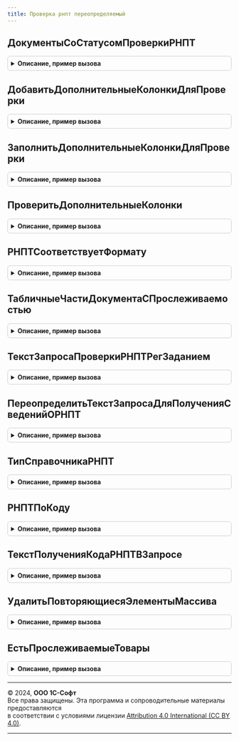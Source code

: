 ```yaml
---
title: Проверка рнпт переопределяемый
---
```



## ДокументыСоСтатусомПроверкиРНПТ
<details style="margin: 1em 0; padding: 0.5em; border: 1px solid #ccc; border-radius: 6px;">

<summary style="font-weight: bold; cursor: pointer;">Описание, пример вызова</summary>

```bsl

// Формирует таблицу документов со статусами проверки РНПТ в зависимости от переданных параметров поиска.
//
// Параметры:
//  ПараметрыПоиска - Структура с полями:
//    * Организация - СправочникСсылка - ссылка на организацию, по которой происходит поиск
//    * НачалоПериода - Дата - дата начала поиска
//    * КонецПериода - Дата - дата окончания поиска
//    * Контрагент - СправочникСсылка - контрагент по которому происходит поиск (может быть пустой)
//    * НастройкаОтображенияДокументов - Число (0 - все, 1 - с ошибками, 2 - без ошибок)
//    * РежимРасшифровки - Булево - признак, необходимый для получения сведений из отчета "снаружи"
//    * ЭтоВходящийДокумент - Булево - признак того, что нужно отбирать входящие документы
//
// Возвращаемое значение:
//  ТаблицаЗначений - см. текст запроса функции
//
Функция ДокументыСоСтатусомПроверкиРНПТ(ПараметрыПоискаДокументов) Экспорт
```

Пример вызова
```bsl
Результат = ПроверкаРНПТПереопределяемый.ДокументыСоСтатусомПроверкиРНПТ(ПараметрыПоискаДокументов) 
```
</details>

## ДобавитьДополнительныеКолонкиДляПроверки
<details style="margin: 1em 0; padding: 0.5em; border: 1px solid #ccc; border-radius: 6px;">

<summary style="font-weight: bold; cursor: pointer;">Описание, пример вызова</summary>

```bsl

// Добавляет дополнительные поля для проверки РНПТ.
//
// Параметры:
//  ТаблицаДанныеРНПТ - ТаблицаЗначений - таблица, которую необходимо дополнить реквизитами для проверки
//
Процедура ДобавитьДополнительныеКолонкиДляПроверки(ТаблицаДанныеРНПТ) Экспорт
```

Пример вызова
```bsl
ПроверкаРНПТПереопределяемый.ДобавитьДополнительныеКолонкиДляПроверки(ТаблицаДанныеРНПТ) 
```
</details>

## ЗаполнитьДополнительныеКолонкиДляПроверки
<details style="margin: 1em 0; padding: 0.5em; border: 1px solid #ccc; border-radius: 6px;">

<summary style="font-weight: bold; cursor: pointer;">Описание, пример вызова</summary>

```bsl

// Заполняет дополнительные поля для проверки нужными значениями
//
// Параметры:
//  ДанныеРНПТ - ТаблицаЗначений - см.ПроверкаРНПТ.НовыйТаблицаДанныхРНПТ()
//  Параметры - ФормаКлиентскогоПриложения или Структура с полями для заполнения дополнительных колонок для проверки.
//
Процедура ЗаполнитьДополнительныеКолонкиДляПроверки(ДанныеРНПТ, Параметры) Экспорт
```

Пример вызова
```bsl
ПроверкаРНПТПереопределяемый.ЗаполнитьДополнительныеКолонкиДляПроверки(ДанныеРНПТ, Параметры) 
```
</details>

## ПроверитьДополнительныеКолонки
<details style="margin: 1em 0; padding: 0.5em; border: 1px solid #ccc; border-radius: 6px;">

<summary style="font-weight: bold; cursor: pointer;">Описание, пример вызова</summary>

```bsl

// Проверяет дополнительные колонки РНПТ.
//
// Параметры:
//  ПроверяемаяСтрока - Структура - строка с доп. полями по данным документа.
//  ЭталоннаяСтрока - Структура с доп. полями по данным ФНС.
//  ТолькоТекстОшибки - Булево - признак, указывающий, что процедура вызывается только для формирования текста ошибки.
//
Процедура ПроверитьДополнительныеКолонки(ПроверяемаяСтрока, ЭталоннаяСтрока, ТолькоТекстОшибки = Ложь) Экспорт
```

Пример вызова
```bsl
ПроверкаРНПТПереопределяемый.ПроверитьДополнительныеКолонки(ПроверяемаяСтрока, ЭталоннаяСтрока, ТолькоТекстОшибки);
```
</details>

## РНПТСоответствуетФормату
<details style="margin: 1em 0; padding: 0.5em; border: 1px solid #ccc; border-radius: 6px;">

<summary style="font-weight: bold; cursor: pointer;">Описание, пример вызова</summary>

```bsl

// Проверяет соответствует ли код РНПТ формату.
//
// Параметры:
//  КодРНПТ - Строка - проверяемый код
// Возвращаемое значение:
// Булево - истина если соответствует, ложь если не соответствует.
Функция РНПТСоответствуетФормату(КодРНПТ) Экспорт
```

Пример вызова
```bsl
Результат = ПроверкаРНПТПереопределяемый.РНПТСоответствуетФормату(КодРНПТ) 
```
</details>

## ТабличныеЧастиДокументаСПрослеживаемостью
<details style="margin: 1em 0; padding: 0.5em; border: 1px solid #ccc; border-radius: 6px;">

<summary style="font-weight: bold; cursor: pointer;">Описание, пример вызова</summary>

```bsl

// Возвращает для документа какие табличные части могут быть с прослеживаемым товаром.
//
// Параметры:
//  ДокументОбъект - проверяемы документ
// Возвращаемое значение:
// Массив - наименование табличных частей с прослеживаемостью
Функция ТабличныеЧастиДокументаСПрослеживаемостью(ДокументОбъект) Экспорт
```

Пример вызова
```bsl
Результат = ПроверкаРНПТПереопределяемый.ТабличныеЧастиДокументаСПрослеживаемостью(ДокументОбъект) 
```
</details>

## ТекстЗапросаПроверкиРНПТРегЗаданием
<details style="margin: 1em 0; padding: 0.5em; border: 1px solid #ccc; border-radius: 6px;">

<summary style="font-weight: bold; cursor: pointer;">Описание, пример вызова</summary>

```bsl

// Возвращает текст запроса для проверки РНПТ документов регламентным заданием.
//
// Возвращаемое значение:
//  Строка - текст запроса
Функция ТекстЗапросаПроверкиРНПТРегЗаданием() Экспорт
```

Пример вызова
```bsl
Результат = ПроверкаРНПТПереопределяемый.ТекстЗапросаПроверкиРНПТРегЗаданием() 
```
</details>

## ПереопределитьТекстЗапросаДляПолученияСведенийОРНПТ
<details style="margin: 1em 0; padding: 0.5em; border: 1px solid #ccc; border-radius: 6px;">

<summary style="font-weight: bold; cursor: pointer;">Описание, пример вызова</summary>

```bsl

// Меняет текст запроса для получения сведений о РНПТ из ФНС
// Параметры:
//  Запрос - запрос, текст которого необходимо переопределить.
//
Процедура ПереопределитьТекстЗапросаДляПолученияСведенийОРНПТ(Запрос) Экспорт
```

Пример вызова
```bsl
ПроверкаРНПТПереопределяемый.ПереопределитьТекстЗапросаДляПолученияСведенийОРНПТ(Запрос) 
```
</details>

## ТипСправочникаРНПТ
<details style="margin: 1em 0; padding: 0.5em; border: 1px solid #ccc; border-radius: 6px;">

<summary style="font-weight: bold; cursor: pointer;">Описание, пример вызова</summary>

```bsl

// Возвращает тип справочника РНПТ.
//
// Возвращаемое значение:
// Тип - тип справочника РНПТ
Функция ТипСправочникаРНПТ() Экспорт
```

Пример вызова
```bsl
Результат = ПроверкаРНПТПереопределяемый.ТипСправочникаРНПТ() 
```
</details>

## РНПТПоКоду
<details style="margin: 1em 0; padding: 0.5em; border: 1px solid #ccc; border-radius: 6px;">

<summary style="font-weight: bold; cursor: pointer;">Описание, пример вызова</summary>

```bsl

// Ищет элемент справочника РНПТ по коду.
//
// Параметры:
// КодРНПТ - строка - код РНПТ элемента справочника.
//
// Возвращаемое значение:
//  СправочникСсылка - ссылка на элемент справочника РНПТ
Функция РНПТПоКоду(КодРНПТ) Экспорт
```

Пример вызова
```bsl
Результат = ПроверкаРНПТПереопределяемый.РНПТПоКоду(КодРНПТ) 
```
</details>

## ТекстПолученияКодаРНПТВЗапросе
<details style="margin: 1em 0; padding: 0.5em; border: 1px solid #ccc; border-radius: 6px;">

<summary style="font-weight: bold; cursor: pointer;">Описание, пример вызова</summary>

```bsl

// Возвращает текст запроса для получения кода РНПТ.
//
// Возвращаемое значение:
//  Строка - текст запроса
Функция ТекстПолученияКодаРНПТВЗапросе() Экспорт
```

Пример вызова
```bsl
Результат = ПроверкаРНПТПереопределяемый.ТекстПолученияКодаРНПТВЗапросе() 
```
</details>

## УдалитьПовторяющиесяЭлементыМассива
<details style="margin: 1em 0; padding: 0.5em; border: 1px solid #ccc; border-radius: 6px;">

<summary style="font-weight: bold; cursor: pointer;">Описание, пример вызова</summary>

```bsl

// Удаляет повторяющиеся элементы массива.
//
// Параметры:
//  ОбрабатываемыйМассив - Массив - элементы произвольных типов, из которых удаляются неуникальные.
//
// Возвращаемое значение:
//   Массив      - элементы ОбрабатываемыйМассив после удаления лишних.
//
Функция УдалитьПовторяющиесяЭлементыМассива(ОбрабатываемыйМассив) Экспорт
```

Пример вызова
```bsl
Результат = ПроверкаРНПТПереопределяемый.УдалитьПовторяющиесяЭлементыМассива(ОбрабатываемыйМассив) 
```
</details>

## ЕстьПрослеживаемыеТовары
<details style="margin: 1em 0; padding: 0.5em; border: 1px solid #ccc; border-radius: 6px;">

<summary style="font-weight: bold; cursor: pointer;">Описание, пример вызова</summary>

```bsl

// Проверяет есть ли прослеживаемые товары в документе
//
// Параметры:
// ДокументОбъект - документ, который требуется проверить
//
// Возвращаемое значение:
// Булево - признак того, что в документе есть прослеживаемые товары
Функция ЕстьПрослеживаемыеТовары(ДокументОбъект) Экспорт
```

Пример вызова
```bsl
Результат = ПроверкаРНПТПереопределяемый.ЕстьПрослеживаемыеТовары(ДокументОбъект) 
```
</details>

---

© 2024, **ООО 1С-Софт**  
Все права защищены. Эта программа и сопроводительные материалы предоставляются  
в соответствии с условиями лицензии [Attribution 4.0 International (CC BY 4.0)](https://creativecommons.org/licenses/by/4.0/legalcode).

---
